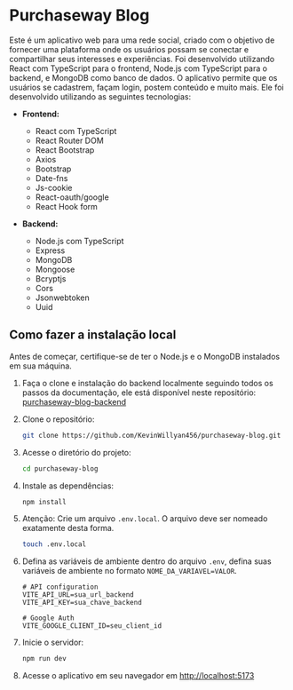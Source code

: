 # Purchaseway Blog

Este é um aplicativo web para uma rede social, criado com o objetivo de fornecer uma plataforma onde os usuários possam se conectar e compartilhar seus interesses e experiências. Foi desenvolvido utilizando React com TypeScript para o frontend, Node.js com TypeScript para o backend, e MongoDB como banco de dados. O aplicativo permite que os usuários se cadastrem, façam login, postem conteúdo e muito mais. Ele foi desenvolvido utilizando as seguintes tecnologias:

- **Frontend:**
  - React com TypeScript
  - React Router DOM
  - React Bootstrap
  - Axios
  - Bootstrap
  - Date-fns
  - Js-cookie
  - React-oauth/google
  - React Hook form

- **Backend:**
  - Node.js com TypeScript
  - Express
  - MongoDB
  - Mongoose
  - Bcryptjs
  - Cors
  - Jsonwebtoken
  - Uuid

## Como fazer a instalação local

Antes de começar, certifique-se de ter o Node.js e o MongoDB instalados em sua máquina.

1. Faça o clone e instalação do backend localmente seguindo todos os passos da documentação, ele está disponível neste repositório:
 [purchaseway-blog-backend](https://github.com/KevinWillyan456/purchaseway-blog-backend)

2. Clone o repositório:

   ```bash
   git clone https://github.com/KevinWillyan456/purchaseway-blog.git
   ```

3. Acesse o diretório do projeto:

   ```bash
   cd purchaseway-blog
   ```

4. Instale as dependências:

   ```bash
   npm install
   ```

5. Atenção: Crie um arquivo `.env.local`. O arquivo deve ser nomeado exatamente desta forma.

   ```bash
   touch .env.local
   ```

6. Defina as variáveis de ambiente dentro do arquivo `.env`, defina suas variáveis de ambiente no formato `NOME_DA_VARIAVEL=VALOR`.

   ```plaintext
   # API configuration
   VITE_API_URL=sua_url_backend
   VITE_API_KEY=sua_chave_backend

   # Google Auth
   VITE_GOOGLE_CLIENT_ID=seu_client_id
   ```

7. Inicie o servidor:

   ```bash
   npm run dev
   ```

8. Acesse o aplicativo em seu navegador em [http://localhost:5173](http://localhost:5173)
